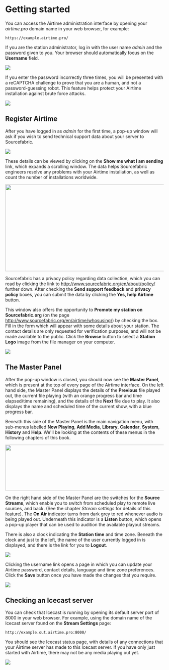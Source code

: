 Getting started
===============

You can access the Airtime administration interface by opening your *airtime.pro* domain name in your web browser, for example:

    https://example.airtime.pro/

If you are the station administrator, log in with the user name *admin* and the password given to you. Your browser should automatically focus on the **Username** field.

![](static/Screenshot465-Airtime_login.png)

If you enter the password incorrectly three times, you will be presented with a reCAPTCHA challenge to prove that you are a human, and not a password-guessing robot. This feature helps protect your Airtime installation against brute force attacks.

![](static/Screenshot466-Recaptcha_login.png)

Register Airtime
----------------

After you have logged in as *admin* for the first time, a pop-up window will ask if you wish to send technical support data about your server to Sourcefabric.

![](static/Screenshot389-Yes_help_Airtime.png)

These details can be viewed by clicking on the **Show me what I am sending** link, which expands a scrolling window. The data helps Sourcefabric engineers resolve any problems with your Airtime installation, as well as count the number of installations worldwide.

<img src="static/Screenshot546-Remind_me_never_250.png" width="535" height="275" />

Sourcefabric has a privacy policy regarding data collection, which you can read by clicking the link to <http://www.sourcefabric.org/en/about/policy/> further down. After checking the **Send support feedback** and **privacy policy** boxes, you can submit the data by clicking the **Yes, help Airtime** button.

This window also offers the opportunity to **Promote my station on Sourcefabric.org** (on the page <http://www.sourcefabric.org/en/airtime/whosusing/>) by checking the box. Fill in the form which will appear with some details about your station. The contact details are only requested for verification purposes, and will not be made available to the public. Click the **Browse** button to select a **Station Logo** image from the file manager on your computer.

![](static/Screenshot391-Promote_my_station.png)

The Master Panel
----------------

After the pop-up window is closed, you should now see the **Master Panel**, which is present at the top of every page of the Airtime interface. On the left hand side, the Master Panel displays the details of the **Previous** file played out, the current file playing (with an orange progress bar and time elapsed/time remaining), and the details of the **Next** file due to play. It also displays the name and scheduled time of the current show, with a blue progress bar.

Beneath this side of the Master Panel is the main navigation menu, with sub-menus labelled **Now Playing**, **Add Media**, **Library**, **Calendar**, **System**, **History** and **Help**. We'll be looking at the contents of these menus in the following chapters of this book.

<img src="static/Screenshot542-Main_menus_250.png" width="595" height="145" />

On the right hand side of the Master Panel are the switches for the **Source Streams**, which enable you to switch from scheduled play to remote live sources, and back. (See the chapter *Stream settings* for details of this feature). The **On Air** indicator turns from dark grey to red whenever audio is being played out. Underneath this indicator is a **Listen** button, which opens a pop-up player that can be used to audition the available playout streams.

There is also a clock indicating the **Station time** and time zone. Beneath the clock and just to the left, the name of the user currently logged in is displayed, and there is the link for you to **Logout**. 

![](static/Screenshot469-On_Air_light.png)

Clicking the username link opens a page in which you can update your Airtime password, contact details, language and time zone preferences. Click the **Save** button once you have made the changes that you require.

![](static/Screenshot470-User_settings.png)

Checking an Icecast server
--------------------------

You can check that Icecast is running by opening its default server port of 8000 in your web browser. For example, using the domain name of the Icecast server found on the **Stream Settings** page:

    http://example.out.airtime.pro:8000/ 

You should see the Icecast status page, with details of any connections that your Airtime server has made to this Icecast server. If you have only just started with Airtime, there may not be any media playing out yet.

![](static/Screenshot293-Icecast_status_page.png)

